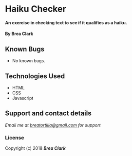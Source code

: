# Haiku Checker

#### An exercise in checking text to see if it qualifies as a haiku.

#### By **Brea Clark**

## Known Bugs
* No known bugs.

## Technologies Used

* HTML
* CSS
* Javascript

## Support and contact details

_Email me at breatortilla@gmail.com for support_

### License

Copyright (c) 2018 **_Brea Clark_**
